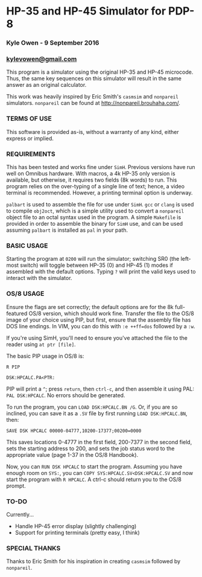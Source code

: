 # HP-35 and HP-45 Simulator for PDP-8 #
### Kyle Owen - 9 September 2016 ###
### kylevowen@gmail.com ###

This program is a simulator using the original HP-35 and HP-45 microcode. Thus,
the same key sequences on this simulator will result in the same answer as an
original calculator.

This work was heavily inspired by Eric Smith's `casmsim` and `nonpareil`
simulators. `nonpareil` can be found at <http://nonpareil.brouhaha.com/>.

### TERMS OF USE ###

This software is provided as-is, without a warranty of any kind, either express
or implied. 

### REQUIREMENTS ###

This has been tested and works fine under `SimH`. Previous versions have run
well on Omnibus hardware. With macros, a 4k HP-35 only version is available,
but otherwise, it requires two fields (8k words) to run. This program relies on
the over-typing of a single line of text; hence, a video terminal is
recommended. However, a printing terminal option is underway.

`palbart` is used to assemble the file for use under `SimH`. `gcc` or `clang` is
used to compile `obj2oct`, which is a simple utility used to convert a
`nonpareil` object file to an octal syntax used in the program. A simple
`Makefile` is provided in order to assemble the binary for `SimH` use, and can
be used assuming `palbart` is installed as `pal` in your path. 

### BASIC USAGE ###

Starting the program at `0200` will run the simulator; switching SR0 (the
left-most switch) will toggle between HP-35 (0) and HP-45 (1) modes if
assembled with the default options. Typing `?` will print the valid keys used
to interact with the simulator.

### OS/8 USAGE ###

Ensure the flags are set correctly; the default options are for the 8k
full-featured OS/8 version, which should work fine. Transfer the file to the
OS/8 image of your choice using PIP, but first, ensure that the assembly file
has DOS line endings. In VIM, you can do this with `:e ++ff=dos` followed by a
`:w`. 

If you're using SimH, you'll need to ensure you've attached the file to the
reader using `at ptr [file]`. 

The basic PIP usage in OS/8 is:

`R PIP`

`DSK:HPCALC.PA<PTR:`

PIP will print a `^`; press `return`, then `ctrl-c`, and then assemble it using
PAL: `PAL DSK:HPCALC`. No errors should be generated.

To run the program, you can `LOAD DSK:HPCALC.BN /G`. Or, if you are so inclined,
you can save it as a `.SV` file by first running `LOAD DSK:HPCALC.BN`, then:

`SAVE DSK HPCALC 00000-04777,10200-17377;00200=0000`

This saves locations 0-4777 in the first field, 200-7377 in the second field,
sets the starting address to 200, and sets the job status word to the
appropriate value (page 1-37 in the OS/8 Handbook). 

Now, you can `RUN DSK HPCALC` to start the program. Assuming you have enough
room on `SYS:`, you can `COPY SYS:HPCALC.SV<DSK:HPCALC.SV` and now start the
program with `R HPCALC`. A ctrl-c should return you to the OS/8 prompt.

### TO-DO ###

Currently...
* Handle HP-45 error display (slightly challenging)
* Support for printing terminals (pretty easy, I think)

### SPECIAL THANKS ###

Thanks to Eric Smith for his inspiration in creating `casmsim` followed by
`nonpareil`. 
